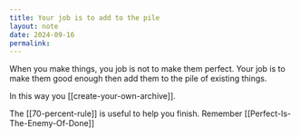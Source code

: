 ```yaml
---
title: Your job is to add to the pile
layout: note
date: 2024-09-16
permalink:
---
```


When you make things, you job is not to make them perfect. Your job is to make them good enough then add them to the pile of existing things.

In this way you [[create-your-own-archive]].

The [[70-percent-rule]] is useful to help you finish. Remember [[Perfect-Is-The-Enemy-Of-Done]]